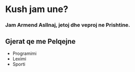# Kush jam une?
### Jam Armend Asllnaj, jetoj dhe veproj ne Prishtine.


## Gjerat qe me Pelqejne
- Programimi
- Leximi
- Sporti